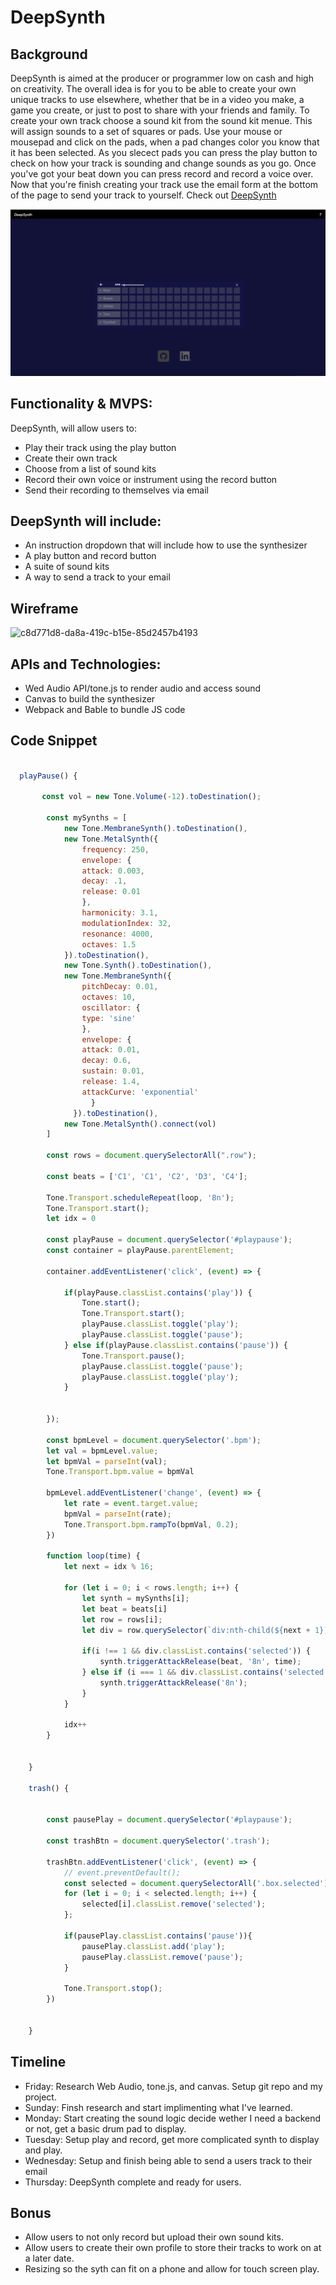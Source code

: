 # DeepSynth

## Background

DeepSynth is aimed at the producer or programmer low on cash and high on creativity. The overall idea is for you to be able to create your own unique tracks to use elsewhere, whether that be in a video you make, a game you create, or just to post to share with your friends and family. To create your own track choose a sound kit from the sound kit menue. This will assign sounds to a set of squares or pads. Use your mouse or mousepad and click on the pads, when a pad changes color you know that it has been selected. As you slecect pads you can press the play button to check on how your track is sounding and change sounds as you go. Once you've got your beat down you can press record and record a voice over. Now that you're finish creating your track use the email form at the bottom of the page to send your track to yourself. Check out [DeepSynth](https://sparsons808.github.io/DeepSynth/)

![splash page](https://github.com/sparsons808/DeepSynth/blob/main/images/Screen%20Shot%202022-01-04%20at%203.24.45%20PM.png)

## Functionality & MVPS:

DeepSynth, will allow users to:

- Play their track using the play button
- Create their own track
- Choose from a list of sound kits
- Record their own voice or instrument using the record button
- Send their recording to themselves via email

## DeepSynth will include:

- An instruction dropdown that will include how to use the synthesizer
- A play button and record button
- A suite of sound kits
- A way to send a track to your email

## Wireframe

![c8d771d8-da8a-419c-b15e-85d2457b4193](https://user-images.githubusercontent.com/83877102/129408204-e1151e4d-d0b8-4ca0-95ae-fa9e5fbd0cb3.jpg)

## APIs and Technologies:

- Wed Audio API/tone.js to render audio and access sound
- Canvas to build the synthesizer
- Webpack and Bable to bundle JS code

## Code Snippet

```javascript

  playPause() {

       const vol = new Tone.Volume(-12).toDestination();

        const mySynths = [
            new Tone.MembraneSynth().toDestination(),
            new Tone.MetalSynth({
                frequency: 250,
                envelope: {
                attack: 0.003,
                decay: .1,
                release: 0.01
                },
                harmonicity: 3.1,
                modulationIndex: 32,
                resonance: 4000,
                octaves: 1.5
            }).toDestination(),
            new Tone.Synth().toDestination(),
            new Tone.MembraneSynth({
                pitchDecay: 0.01,
                octaves: 10,
                oscillator: {
                type: 'sine'
                },
                envelope: {
                attack: 0.01,
                decay: 0.6,
                sustain: 0.01,
                release: 1.4,
                attackCurve: 'exponential'
                  }
              }).toDestination(),
            new Tone.MetalSynth().connect(vol)
        ]

        const rows = document.querySelectorAll(".row");

        const beats = ['C1', 'C1', 'C2', 'D3', 'C4'];

        Tone.Transport.scheduleRepeat(loop, '8n');
        Tone.Transport.start();
        let idx = 0

        const playPause = document.querySelector('#playpause');
        const container = playPause.parentElement;
       
        container.addEventListener('click', (event) => {
            
            if(playPause.classList.contains('play')) {
                Tone.start();
                Tone.Transport.start();
                playPause.classList.toggle('play');
                playPause.classList.toggle('pause');
            } else if(playPause.classList.contains('pause')) {
                Tone.Transport.pause();
                playPause.classList.toggle('pause');
                playPause.classList.toggle('play');
            }
            
            
        });

        const bpmLevel = document.querySelector('.bpm');
        let val = bpmLevel.value;
        let bpmVal = parseInt(val);
        Tone.Transport.bpm.value = bpmVal

        bpmLevel.addEventListener('change', (event) => {
            let rate = event.target.value;
            bpmVal = parseInt(rate);
            Tone.Transport.bpm.rampTo(bpmVal, 0.2);
        })

        function loop(time) {
            let next = idx % 16;

            for (let i = 0; i < rows.length; i++) {
                let synth = mySynths[i];
                let beat = beats[i]
                let row = rows[i];
                let div = row.querySelector(`div:nth-child(${next + 1})`);

                if(i !== 1 && div.classList.contains('selected')) {
                    synth.triggerAttackRelease(beat, '8n', time);
                } else if (i === 1 && div.classList.contains('selected')) {
                    synth.triggerAttackRelease('8n');
                }
            }

            idx++
        }

       
    }

    trash() {
       
       
        const pausePlay = document.querySelector('#playpause');

        const trashBtn = document.querySelector('.trash');

        trashBtn.addEventListener('click', (event) => {
            // event.preventDefault();
            const selected = document.querySelectorAll('.box.selected');
            for (let i = 0; i < selected.length; i++) {
                selected[i].classList.remove('selected');
            };

            if(pausePlay.classList.contains('pause')){
                pausePlay.classList.add('play');
                pausePlay.classList.remove('pause');
            }
            
            Tone.Transport.stop();
        })

        
    }

```

## Timeline
 
 - Friday: Research Web Audio, tone.js, and canvas. Setup git repo and my project.
 - Sunday: Finsh research and start implimenting what I've learned.
 - Monday: Start creating the sound logic decide wether I need a backend or not, get a basic drum pad to display.
 - Tuesday: Setup play and record, get more complicated synth to display and play.
 - Wednesday: Setup and finish being able to send a users track to their email
 - Thursday: DeepSynth complete and ready for users.

## Bonus

- Allow users to not only record but upload their own sound kits.
- Allow users to create their own profile to store their tracks to work on at a later date.
- Resizing so the syth can fit on a phone and allow for touch screen play.
 
